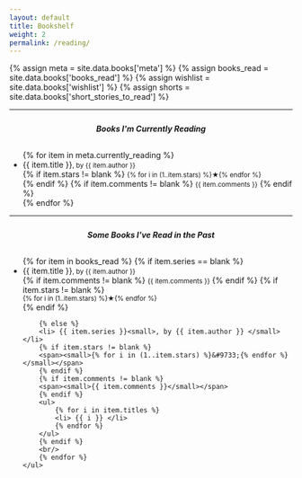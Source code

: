 ```yaml
---
layout: default
title: Bookshelf
weight: 2
permalink: /reading/
---
```


{% assign meta = site.data.books['meta'] %}
{% assign books_read = site.data.books['books_read'] %}
{% assign wishlist = site.data.books['wishlist'] %}
{% assign shorts = site.data.books['short_stories_to_read'] %}

---

<!-- <bibtex src="/assets/references/papers-i-love.bib"></bibtex> -->

<div>
    <div style="text-align: center; margin: 25px;"> <h5> Books I'm Currently Reading </h5> </div>
    <ul style="margin-top: 30px;">
        {% for item in meta.currently_reading %}
        <li> {{ item.title }}<small>, by {{ item.author }} </small></li>
        {% if item.stars != blank %}
        <span><small>{% for i in (1..item.stars) %}&#9733;{% endfor %}</small></span><br/>
        {% endif %}
        {% if item.comments != blank %}
        <span><small>{{ item.comments }}</small></span>
        {% endif %}
        <br/>
        {% endfor %}
    </ul>
</div>

---

<!-- <div> -->
<!--     <div style="text-align: center; margin: 25px;"> <h5> Papers I love </h5> </div> -->
<!--     <div id="bibtex_display"></div> -->
<!-- </div> -->
<!--  -->
<!-- --- -->

<div>
    <div style="text-align: center; margin: 25px;"> <h5> Some Books I've Read in the Past </h5> </div>
    <ul style="margin-top: 30px;">
        {% for item in books_read %}
        {% if item.series == blank %}
        <li> {{ item.title }}<small>, by {{ item.author }} </small></li>
        {% if item.comments != blank %}
        <span><small>{{ item.comments }}</small></span>
        {% endif %}
        {% if item.stars != blank %}
        <div><small>{% for i in (1..item.stars) %}&#9733;{% endfor %}</small></div>
        {% endif %}

        {% else %}
        <li> {{ item.series }}<small>, by {{ item.author }} </small></li>
        {% if item.stars != blank %}
        <span><small>{% for i in (1..item.stars) %}&#9733;{% endfor %}</small></span>
        {% endif %}
        {% if item.comments != blank %}
        <span><small>{{ item.comments }}</small></span>
        {% endif %}
        <ul>
            {% for i in item.titles %}
            <li> {{ i }} </li>
            {% endfor %}
        </ul>
        {% endif %}
        <br/>
        {% endfor %}
    </ul>
</div>

